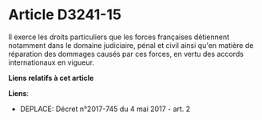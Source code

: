 # Article D3241-15

Il exerce les droits particuliers que les forces françaises détiennent notamment dans le domaine judiciaire, pénal et civil
ainsi qu'en matière de réparation des dommages causés par ces forces, en vertu des accords internationaux en vigueur.

**Liens relatifs à cet article**

**Liens**:

  - DEPLACE: Décret n°2017-745 du 4 mai 2017 - art. 2
